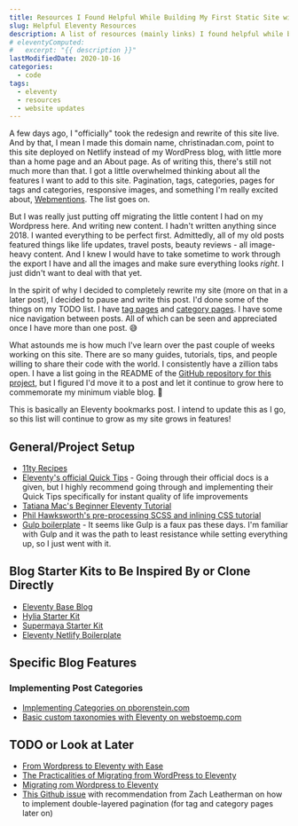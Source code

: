 ```yaml
---
title: Resources I Found Helpful While Building My First Static Site with Eleventy
slug: Helpful Eleventy Resources
description: A list of resources (mainly links) I found helpful while building this site using Eleventy
# eleventyComputed:
#   excerpt: "{{ description }}"
lastModifiedDate: 2020-10-16
categories:
  - code
tags:
  - eleventy
  - resources
  - website updates
---
```

A few days ago, I "officially" took the redesign and rewrite of this site live. And by that, I mean I made this domain name, christinadan.com, point to this site deployed on Netlify instead of my WordPress blog, with little more than a home page and an About page. As of writing this, there's still not much more than that. I got a little overwhelmed thinking about all the features I want to add to this site. Pagination, tags, categories, pages for tags and categories, responsive images, and something I'm really excited about, [Webmentions](https://indieweb.org/Webmention). The list goes on.<!-- excerpt -->

But I was really just putting off migrating the little content I had on my Wordpress here. And writing new content. I hadn't written anything since 2018. I wanted everything to be perfect first. Admittedly, all of my old posts featured things like life updates, travel posts, beauty reviews - all image-heavy content. And I knew I would have to take sometime to work through the export I have and all the images and make sure everything looks *right*. I just didn't want to deal with that yet.

In the spirit of why I decided to completely rewrite my site (more on that in a later post), I decided to pause and write this post. I'd done some of the things on my TODO list. I have [tag pages](/blog/tags/) and [category pages](/blog/category/). I have some nice navigation between posts. All of which can be seen and appreciated once I have more than one post. 😅

What astounds me is how much I've learn over the past couple of weeks working on this site. There are so many guides, tutorials, tips, and people willing to share their code with the world. I consistently have a zillion tabs open. I have a list going in the README of the [GitHub repository for this project](https://github.com/christinadan/christinadan-11ty), but I figured I'd move it to a post and let it continue to grow here to commemorate my minimum viable blog. 🎉

This is basically an Eleventy bookmarks post. I intend to update this as I go, so this list will continue to grow as my site grows in features!

## General/Project Setup
* [11ty Recipes](https://www.11ty.recipes)
* [Eleventy's official Quick Tips](https://www.11ty.dev/docs/quicktips/) - Going through their official docs is a given, but I highly recommend going through and implementing their Quick Tips specifically for instant quality of life improvements
* [Tatiana Mac's Beginner Eleventy Tutorial](https://tatianamac.com/posts/beginner-eleventy-tutorial-parti/)
* [Phil Hawksworth's pre-processing SCSS and inlining CSS tutorial](https://www.hawksworx.com/blog/keeping-sass-simple-and-speedy-on-eleventy/)
* [Gulp boilerplate](https://github.com/cferdinandi/gulp-boilerplate/blob/master/gulpfile.js) - It seems like Gulp is a faux pas these days. I'm familiar with Gulp and it was the path to least resistance while setting everything up, so I just went with it.

## Blog Starter Kits to Be Inspired By or Clone Directly
* [Eleventy Base Blog](https://github.com/11ty/eleventy-base-blog)
* [Hylia Starter Kit](https://github.com/hankchizljaw/hylia)
* [Supermaya Starter Kit](https://github.com/MadeByMike/supermaya)
* [Eleventy Netlify Boilerplate](https://github.com/danurbanowicz/eleventy-netlify-boilerplate)

## Specific Blog Features
### Implementing Post Categories
* [Implementing Categories on pborenstein.com](https://www.pborenstein.com/posts/categories/)
* [Basic custom taxonomies with Eleventy on webstoemp.com](https://www.webstoemp.com/blog/basic-custom-taxonomies-with-eleventy/)

## TODO or Look at Later
* [From Wordpress to Eleventy with Ease](https://heydonworks.com/article/wordpress-to-eleventy/)
* [The Practicalities of Migrating from WordPress to Eleventy](https://ishambuilds.tech/posts/2020-05-23-journey-to-eleventy-pt-2/)
* [Migrating rom Wordpress to Eleventy](https://edspencer.me.uk/posts/2019-10-16-migrating-from-wordpress-to-eleventy/)
* [This Github issue](https://github.com/11ty/eleventy/issues/332) with recommendation from Zach Leatherman on how to implement double-layered pagination (for tag and category pages later on)
